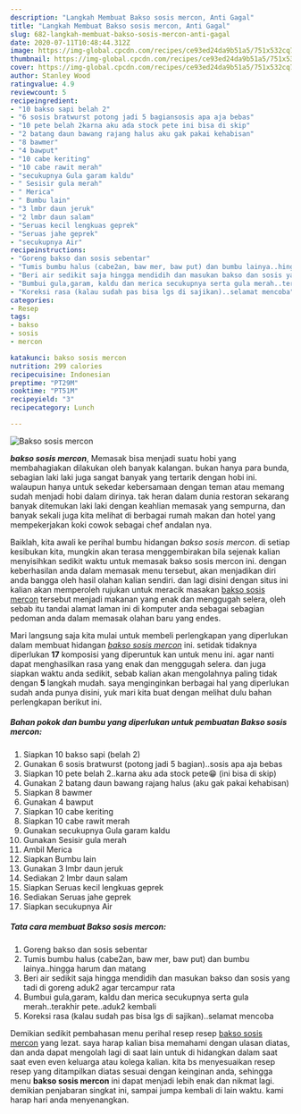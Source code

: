 ```yaml
---
description: "Langkah Membuat Bakso sosis mercon, Anti Gagal"
title: "Langkah Membuat Bakso sosis mercon, Anti Gagal"
slug: 682-langkah-membuat-bakso-sosis-mercon-anti-gagal
date: 2020-07-11T10:48:44.312Z
image: https://img-global.cpcdn.com/recipes/ce93ed24da9b51a5/751x532cq70/bakso-sosis-mercon-foto-resep-utama.jpg
thumbnail: https://img-global.cpcdn.com/recipes/ce93ed24da9b51a5/751x532cq70/bakso-sosis-mercon-foto-resep-utama.jpg
cover: https://img-global.cpcdn.com/recipes/ce93ed24da9b51a5/751x532cq70/bakso-sosis-mercon-foto-resep-utama.jpg
author: Stanley Wood
ratingvalue: 4.9
reviewcount: 5
recipeingredient:
- "10 bakso sapi belah 2"
- "6 sosis bratwurst potong jadi 5 bagiansosis apa aja bebas"
- "10 pete belah 2karna aku ada stock pete ini bisa di skip"
- "2 batang daun bawang rajang halus aku gak pakai kehabisan"
- "8 bawmer"
- "4 bawput"
- "10 cabe keriting"
- "10 cabe rawit merah"
- "secukupnya Gula garam kaldu"
- " Sesisir gula merah"
- " Merica"
- " Bumbu lain"
- "3 lmbr daun jeruk"
- "2 lmbr daun salam"
- "Seruas kecil lengkuas geprek"
- "Seruas jahe geprek"
- "secukupnya Air"
recipeinstructions:
- "Goreng bakso dan sosis sebentar"
- "Tumis bumbu halus (cabe2an, baw mer, baw put) dan bumbu lainya..hingga harum dan matang"
- "Beri air sedikit saja hingga mendidih dan masukan bakso dan sosis yang tadi di goreng aduk2 agar tercampur rata"
- "Bumbui gula,garam, kaldu dan merica secukupnya serta gula merah..terakhir pete..aduk2 kembali"
- "Koreksi rasa (kalau sudah pas bisa lgs di sajikan)..selamat mencoba"
categories:
- Resep
tags:
- bakso
- sosis
- mercon

katakunci: bakso sosis mercon 
nutrition: 299 calories
recipecuisine: Indonesian
preptime: "PT29M"
cooktime: "PT51M"
recipeyield: "3"
recipecategory: Lunch

---
```



![Bakso sosis mercon](https://img-global.cpcdn.com/recipes/ce93ed24da9b51a5/751x532cq70/bakso-sosis-mercon-foto-resep-utama.jpg)

<b><i>bakso sosis mercon</i></b>, Memasak bisa menjadi suatu hobi yang membahagiakan dilakukan oleh banyak kalangan. bukan hanya para bunda, sebagian laki laki juga sangat banyak yang tertarik dengan hobi ini. walaupun hanya untuk sekedar kebersamaan dengan teman atau memang sudah menjadi hobi dalam dirinya. tak heran dalam dunia restoran sekarang banyak ditemukan laki laki dengan keahlian memasak yang sempurna, dan banyak sekali juga kita melihat di berbagai rumah makan dan hotel yang mempekerjakan koki cowok sebagai chef andalan nya.



Baiklah, kita awali ke perihal bumbu hidangan <i>bakso sosis mercon</i>. di setiap kesibukan kita, mungkin akan terasa menggembirakan bila sejenak kalian menyisihkan sedikit waktu untuk memasak bakso sosis mercon ini. dengan keberhasilan anda dalam memasak menu tersebut, akan menjadikan diri anda bangga oleh hasil olahan kalian sendiri. dan lagi disini dengan situs ini kalian akan memperoleh rujukan untuk meracik masakan <u>bakso sosis mercon</u> tersebut menjadi makanan yang enak dan menggugah selera, oleh sebab itu tandai alamat laman ini di komputer anda sebagai sebagian pedoman anda dalam memasak olahan baru yang endes.


Mari langsung saja kita mulai untuk membeli perlengkapan yang diperlukan dalam membuat hidangan <u><i>bakso sosis mercon</i></u> ini. setidak tidaknya diperlukan <b>17</b> komposisi yang diperuntuk kan untuk menu ini. agar nanti dapat menghasilkan rasa yang enak dan menggugah selera. dan juga siapkan waktu anda sedikit, sebab kalian akan mengolahnya paling tidak dengan <b>5</b> langkah mudah. saya menginginkan berbagai hal yang diperlukan sudah anda punya disini, yuk mari kita buat dengan melihat dulu bahan perlengkapan berikut ini.

<!--inarticleads1-->

##### Bahan pokok dan bumbu yang diperlukan untuk pembuatan Bakso sosis mercon:

1. Siapkan 10 bakso sapi (belah 2)
1. Gunakan 6 sosis bratwurst (potong jadi 5 bagian)..sosis apa aja bebas
1. Siapkan 10 pete belah 2..karna aku ada stock pete😁 (ini bisa di skip)
1. Gunakan 2 batang daun bawang rajang halus (aku gak pakai kehabisan)
1. Siapkan 8 bawmer
1. Gunakan 4 bawput
1. Siapkan 10 cabe keriting
1. Siapkan 10 cabe rawit merah
1. Gunakan secukupnya Gula garam kaldu
1. Gunakan  Sesisir gula merah
1. Ambil  Merica
1. Siapkan  Bumbu lain
1. Gunakan 3 lmbr daun jeruk
1. Sediakan 2 lmbr daun salam
1. Siapkan Seruas kecil lengkuas geprek
1. Sediakan Seruas jahe geprek
1. Siapkan secukupnya Air




<!--inarticleads2-->

##### Tata cara membuat Bakso sosis mercon:

1. Goreng bakso dan sosis sebentar
1. Tumis bumbu halus (cabe2an, baw mer, baw put) dan bumbu lainya..hingga harum dan matang
1. Beri air sedikit saja hingga mendidih dan masukan bakso dan sosis yang tadi di goreng aduk2 agar tercampur rata
1. Bumbui gula,garam, kaldu dan merica secukupnya serta gula merah..terakhir pete..aduk2 kembali
1. Koreksi rasa (kalau sudah pas bisa lgs di sajikan)..selamat mencoba




Demikian sedikit pembahasan menu perihal resep resep <u>bakso sosis mercon</u> yang lezat. saya harap kalian bisa memahami dengan ulasan diatas, dan anda dapat mengolah lagi di saat lain untuk di hidangkan dalam saat saat even even keluarga atau kolega kalian. kita bs menyesuaikan resep resep yang ditampilkan diatas sesuai dengan keinginan anda, sehingga menu <b>bakso sosis mercon</b> ini dapat menjadi lebih enak dan nikmat lagi. demikian penjabaran singkat ini, sampai jumpa kembali di lain waktu. kami harap hari anda menyenangkan.
